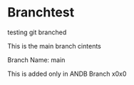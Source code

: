 # Branchtest
testing git branched


This is the main branch cintents

Branch Name: main

This is added only in ANDB Branch x0x0
